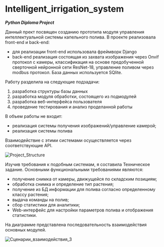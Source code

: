 # Intelligent_irrigation_system
_**Python Diploma Project**_

Данный прект посвящен созданию прототипа модуля управления интеллектуальной системы капельного полива.
В проекте реализовала  front-end и back-end:
- для реализации front-end использовала фреймворк Django
- back-end реализация  состоящая из захвата изображения через Onvif протокол с камеры,  классификация на основе предобученной сверточной нейронной сети ResNet-18, управление поливом через modbus протокол. База данных используется SQlite.

Работу разделила на следующие подзадачи:
1.	разработка структуры базы данных
2.	разработка модуля обработки, состоящего из подмодулей
3.	разработка веб-интерфейса пользователя
4.	проведение тестирования и анализ проделанной работы

В объем работы не входит: 
-	реализация системы получения изображений/управление камерой;
-	реализация системы полива

Взаимодействие с этими системами осуществляется через соответствующие API.

![Project_Structure](https://github.com/natkhosh/Intelligent_irrigation_system/assets/56446265/0e74fea8-e622-46a5-9a66-de234d948911)

Изучив требования к подобным системам, я составила Техническое задание. Основными функциональными требованиями являются:
-	получение снимка от камеры, движущейся по складским позициям;
-	обработка снимка и определение тип растения; 
-	получение из БД информации для полива согласно определенному классу растения;
-	выдача команды на полив; 
-	сбор статистики для аналитики; 
-	Web-интерфейс для настройки параметров полива и отображения статистики.

На диаграмме представлена последовательность взаимодействия основных модулей.

![Сценарии_взаимодействия_3](https://user-images.githubusercontent.com/56446265/117704864-04fffb00-b1d4-11eb-9163-b1ad010f0b5b.jpg)
